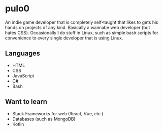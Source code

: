 # pulo0

An indie game developer that is completely self-taught that likes to gets his hands on projects of any kind. Basically a wannabe web developer (but hates CSS). Occasionally I do stuff in Linux, such as simple bash scripts for convenience to every single developer that is using Linux.

## Languages
- HTML
- CSS
- JavaScript
- C#
- Bash

## Want to learn
- Stack Frameworks for web (React, Vue, etc.)
- Databases (such as MongoDB)
- Kotlin
